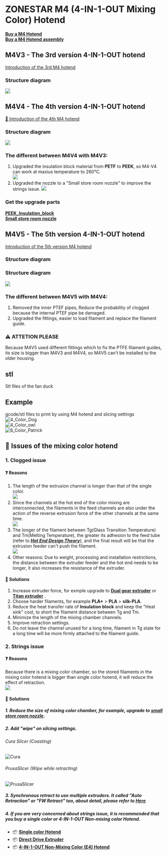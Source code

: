 # ZONESTAR M4 (4-IN-1-OUT Mixing Color) Hotend
[**Buy a M4 Hotend**](https://www.aliexpress.com/item/1005002124027691.html)  
[**Buy a M4 Hotend assembly**](https://www.aliexpress.com/item/1005001581641783.html) 

## M4V3 - The 3rd version 4-IN-1-OUT hotend
[Introduction of the 3rd M4 hotend](./M4_V3_V4/readme.md)
### Structure diagram
![](./M4_V3_V4/M4_V3.jpg)

## M4V4 - The 4th version 4-IN-1-OUT hotend
[:book: Introduction of the 4th M4 hotend](./M4_V3_V4/readme.md)      
### Structure diagram
![](./M4_V3_V4/M4_V4.jpg)
### The different between  **M4V4** with **M4V3**:  
1. Upgraded the insulation block material from **PETF** to **PEEK**, so M4-V4 can work at maxius temperature to 260℃.  
![](./M4_V3_V4/PEEK_Insulation_block.jpg)
2. Upgraded the nozzle to a "Small store room nozzle" to improve the strings issue.
![](./M4_V3_V4/small_store_room_nozzle.jpg)  

### Get the upgrade parts
[**PEEK_Insulation_block**](https://www.aliexpress.com/item/1005002124027691.html)  
[**Small store room nozzle**](https://www.aliexpress.com/item/1005001447928770.html)

## M4V5 - The 5th version 4-IN-1-OUT hotend
[Introduction of the 5th version M4 hotend](./M4_V5/readme.md)
### Structure diagram
###  Structure diagram
![](./M4_V5/M4V5.jpg)
### The different between **M4V5** with **M4V4**:  
1. Removed the inner PTEF pipes, Reduce the probability of clogged because the internal PTEF pipe be damaged.   
2. Upgraded the fittings, easier to load filament and replace the filament guide. 
### :warning: ATTETION PLEASE
Because M4V5 used different fittings which to fix the PTFE filament guides, its size is bigger than M4V3 and M4V4, so M4V5 can't be installed to the older housing.   

## stl
Stl files of the fan duck

## Example
gcode/stl files to print by using M4 hotend and slicing settings 
![4_Color_Dog](./Example/4_Color_Dog/M4_4C_Dog.jpg)  
![4_Color_owl](./Example/4_Color_owl/M4_4Color_owl.jpg)  
![6_Color_Patrick](./Example/6_Color_Patrick/M4_6Color_Patrick.jpg)  



## :bug: Issues of the mixing color hotend 
### 1. Clogged issue
#### :question: Reasons
1. The length of the extrusion channel is longer than that of the single color.   
![](Issue_mixing_1.jpg)       
2. Since the channels at the hot end of the color mixing are interconnected, the filaments in the feed channels are also under the action of the reverse extrusion force of the other channels at the same time.  
![](Issue_mixing_2.jpg)    
3. The longer of the filament between Tg(Glass Transition Temperature) and Tm(Melting Temperature), the greater its adhesion to the feed tube (refer to [***Hot End Design Theory***](https://reprap.org/wiki/Hot_End_Design_Theory)), and the final result will be that the extrusion feeder can't push the filament.  
![](Issue_mixing_3.jpg)   
4. Other reasons: Due to weight, processing and installation restrictions, the distance between the extruder feeder and the hot end needs to be longer, it also increases the resistance of the extruder.  
#### :pill: Solutions 
1. Increase extruder force, for exmple upgrade to [**Dual gear extruder**](https://www.aliexpress.com/item/1005003473360998.html) or [**Titan extruder**](https://www.aliexpress.com/item/1005001678239017.html) .  
2. Choose harder filaments, for example **PLA+** > **PLA** > **silk-PLA**.  
3. Reduce the heat transfer rate of **Insulation block** and keep the "Heat sink" cool, to short the filament distance between Tg and Tm.  
4. Minimize the length of the mixing chamber channels.   
5. Improve retraction settings.  
6. Do not leave the channel unused for a long time, filament in Tg state for a long time will be more firmly attached to the filament guide.
 
### 2. Strings issue
#### :question: Reasons
Because there is a mixing color chamber, so the stored filaments in the mixing color hotend is bigger than single color hotend, it will reduce the effect of retraction.  
![](Issue_mixing_4.jpg)   
#### :pill: Solutions  
##### 1. Reduce the size of mixing color chamber, for example, upgrade to [**small store room nozzle**](https://www.aliexpress.com/item/1005001447928770.html).  
##### 2. Add "wipe" on silcing settings.
###### Cura Slicer (Coasting)
![Cura](curawipe.png)
###### PrusaSlicer (Wipe while retracting)
![PrusaSlicer](prusawipe.png)
##### 3. Synchronous retract to use multiple extruders. It called "Auto Retraction" or "FW Retract" too, about detail, please refer to [Here](https://github.com/ZONESTAR3D/Upgrade-kit-guide/tree/main/HOTEND/M4%20%204-IN-1-OUT%20Mixing%20Color%20Hotend/Example#use-auto-retraction-function-to-improve-stings-issue)
##### 4. If you are very concerned about strings issue, it is recommended that you buy a single color or 4-IN-1-OUT Non-mixing color Hotend.
- :package: [**Single color Hotend**](https://www.aliexpress.com/item/1005002829919346.html)
- :package: [**Direct Drive Extruder**](https://fr.aliexpress.com/item/1005002847644867.html)
- :package: [**4-IN-1-OUT Non-Mixing Color (E4) Hotend**](https://www.aliexpress.com/item/1005002951777699.html)



